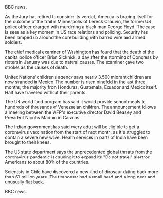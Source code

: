 BBC news.

As the Jury has retired to consider its verdict, America is bracing itself for the outcome of the trail in Minneapolis of Dereck Chauvin, the former US police officer charged with murdering a black man George Floyd. The case is seen as a key moment in US race relations and policing. Security has been ramped up around the core building with barred wire and armed soldiers.

The chief medical examiner of Washington has found that the death of the capital police officer Brian Sicknick, a day after the storming of Congress by rioters in January was due to natural causes. The examiner gave two strokes as the causes of death.

United Nations' children's agency says nearly 3,500 migrant children are now stranded in Mexico. The number is risen ninefold in the last three months, the majority from Honduras, Guatemala, Ecuador and Mexico itself. Half have travelled without their parents.

The UN world food program has said it would provide school meals to hundreds of thousands of Venezuelan children. The announcement follows a meeting between the WFP's executive director David Beasley and President Nicolas Maduro in Caracas.

The Indian government has said every adult will be eligible to get a coronavirus vaccination from the start of next month, as it's struggled to contain a severe new wave. Health services in parts of India have been brought to their knees.

The US state department says the unprecedented global threats from the coronavirus pandemic is causing it to expand its "Do not travel" alert for Americans to about 80% of the countries.

Scientists in Chile have discovered a new kind of dinosaur dating back more than 60 million years. The titanosuar had a small head and a long neck and unusually flat back.  

BBC news.
